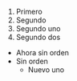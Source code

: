 1. Primero
2. Segundo
  1. Segundo uno
  2. Segundo dos

* Ahora sin orden
* Sin orden
  * Nuevo uno
